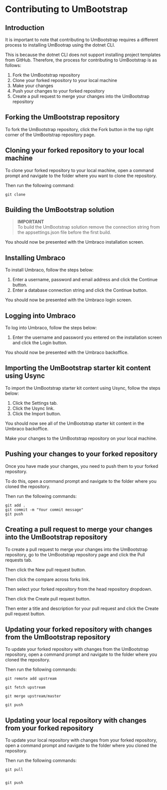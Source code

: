 # Contributing to UmBootstrap

## Introduction
It is important to note that contributing to UmBootstrap requires a different process to installing UmBootrap using the dotnet CLI.

This is because the dotnet CLI does not support installing project templates from GitHub. Therefore, the process for contributing to UmBootstrap is as follows:

1. Fork the UmBootstrap repository
2. Clone your forked repository to your local machine
3. Make your changes
4. Push your changes to your forked repository
5. Create a pull request to merge your changes into the UmBootstrap repository

## Forking the UmBootstrap repository

To fork the UmBootstrap repository, click the Fork button in the top right corner of the UmBootstrap repository page.

## Cloning your forked repository to your local machine

To clone your forked repository to your local machine, open a command prompt and navigate to the folder where you want to clone the repository.

Then run the following command:

    git clone

## Building the UmBootstrap solution

> **IMPORTANT**  
> To build the UmBootstrap solution remove the connection string from the appsettings.json file before the first build.
>

You should now be presented with the Umbraco installation screen.

## Installing Umbraco

To install Umbraco, follow the steps below:

1. Enter a username, password and email address and click the Continue button.
2. Enter a database connection string and click the Continue button.

You should now be presented with the Umbraco login screen.

## Logging into Umbraco

To log into Umbraco, follow the steps below:

1. Enter the username and password you entered on the installation screen and click the Login button.

You should now be presented with the Umbraco backoffice.

## Importing the UmBootstrap starter kit content using Usync

To import the UmBootstrap starter kit content using Usync, follow the steps below:

1. Click the Settings tab.
2. Click the Usync link.
3. Click the Import button.

You should now see all of the UmBootstrap starter kit content in the Umbraco backoffice.

Make your changes to the UmBootstrap repository on your local machine.

## Pushing your changes to your forked repository
Once you have made your changes, you need to push them to your forked repository.

To do this, open a command prompt and navigate to the folder where you cloned the repository.

Then run the following commands:

    git add .
    git commit -m "Your commit message"
    git push

## Creating a pull request to merge your changes into the UmBootstrap repository

To create a pull request to merge your changes into the UmBootstrap repository, go to the UmBootstrap repository page and click the Pull requests tab.

Then click the New pull request button.

Then click the compare across forks link.

Then select your forked repository from the head repository dropdown.

Then click the Create pull request button.

Then enter a title and description for your pull request and click the Create pull request button.

## Updating your forked repository with changes from the UmBootstrap repository

To update your forked repository with changes from the UmBootstrap repository, open a command prompt and navigate to the folder where you cloned the repository.

Then run the following commands:

    git remote add upstream

    git fetch upstream

    git merge upstream/master

    git push

## Updating your local repository with changes from your forked repository

To update your local repository with changes from your forked repository, open a command prompt and navigate to the folder where you cloned the repository.

Then run the following commands:

    git pull


    git push
